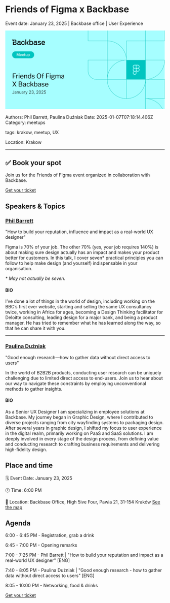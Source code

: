 # Friends of Figma x Backbase

Event date: January 23, 2025 | Backbase office | User Experience

![](assets/placeholder.webp)

Authors: Phil Barrett, Paulina Duźniak
Date: 2025-01-07T07:18:14.406Z  
Category: meetups

tags: krakow, meetup, UX

Location: Krakow
 
--- 

## ✅ Book your spot

Join us for the Friends of Figma event organized in collaboration with Backbase.

[Get your ticket](https://friends.figma.com/events/details/figma-krakow-presents-fof-krakow-x-backbase/)

## Speakers & Topics

### [Phil Barrett](https://www.linkedin.com/in/philbuk/)
"How to build your reputation, influence and impact as a real-world UX designer"

Figma is 70% of your job. The other 70% (yes, your job requires 140%) is about making sure design actually has an impact and makes your product better for customers. In this talk, I cover  seven* practical principles you can follow to help make design (and yourself) indispensable in your organisation.

*\* May not actually be seven.*

#### BIO
I’ve done a lot of things in the world of design, including working on the BBC’s first ever website, starting and selling the same UX consultancy twice, working in Africa for ages, becoming a Design Thinking facilitator for Deloitte consulting, leading design for a major bank, and being a product manager. He has tried to remember what he has learned along the way, so that he can share it with you.

---

### [Paulina Duźniak](https://pl.linkedin.com/in/paulina-duzniak/pl)
"Good enough research—how to gather data without direct access to users"


<!-- vale off -->
In the world of B2B2B products, conducting user research can be uniquely challenging due to limited direct access to end-users. Join us to hear about our way to navigate these constraints by employing unconventional methods to gather insights.
<!-- vale on -->
#### BIO
As a Senior UX Designer I am specializing in employee solutions at Backbase. My journey began in Graphic Design, where I contributed to diverse projects ranging from city wayfinding systems to packaging design. After several years in graphic design, I shifted my focus to user experience in the digital realm, primarily working on PaaS and SaaS solutions. I am deeply involved in every stage of the design process, from defining value and conducting research to crafting business requirements and delivering high-fidelity design.

## Place and time

🗓️ Event Date: January 23, 2025

🕑 Time: 6:00  PM

📍 Location: Backbase Office, High 5ive Four, Pawia 21, 31-154 Kraków
[See the map](https://maps.app.goo.gl/UWpwQ9zNaJBxPLEV9)

## Agenda

6:00 - 6:45 PM - Registration, grab a drink

6:45 - 7:00 PM - Opening remarks

7:00 - 7:25 PM - Phil Barrett | "How to build your reputation and impact as a real-world UX designer" [ENG]

7:40 - 8:05 PM - Paulina Duźniak | "Good enough research - how to gather data without direct access to users" [ENG]

8:05 - 10:00 PM - Networking, food & drinks

[Get your ticket](https://friends.figma.com/events/details/figma-krakow-presents-fof-krakow-x-backbase/)
